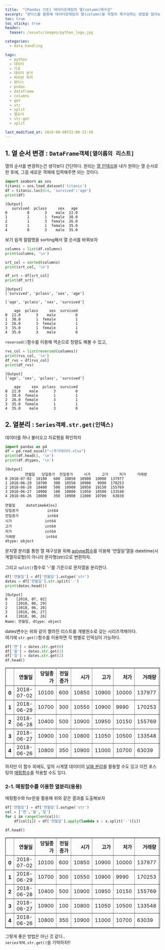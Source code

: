 ```yaml
---
title:  "[Pandas 기초] 데이터프레임의 열(column)재구성"
excerpt: "판다스를 활용해 데이터프레임의 열(column)을 적절히 재구성하는 방법을 알아보자"
toc: true
toc_sticky: true
header:
  teaser: /assets/images/python_logo.jpg

categories:
  - data_handling

tags:
  - python
  - 데이터
  - 기초
  - 데이터 분석
  - 파이썬 독학
  - 판다스
  - pndas
  - dataframe
  - columns
  - get
  - str
  - split
  - 열순서
  - str.get
  - split

last_modified_at: 2019-08-08T22:00-22:30
---
```


## 1. 열 순서 변경 : `DataFrame객체[열이름의 리스트]`  

열의 순서를 변경하는건 생각보다 간단하다. 원리는 [열 인덱싱](https://yganalyst.github.io/data_handling/Pd_1/#2-6-%EC%97%B4-%EC%84%A0%ED%83%9D)을 내가 원하는 열 순서로 한 후에, 그걸 새로운 객체에 입력해주면 되는 것이다.  

```python
import seaborn as sns
titanic = sns.load_dataset('titanic')
df = titanic.loc[0:4, 'survived':'age']
print(df)
```
	[Output]
       survived  pclass     sex   age
    0         0       3    male  22.0
    1         1       1  female  38.0
    2         1       3  female  26.0
    3         1       1  female  35.0
    4         0       3    male  35.0 
    
    
보기 쉽게 컬렴명을 sorting해서 열 순서를 바꿔보자  

```python
columns = list(df.columns)
print(columns, '\n')

srt_col = sorted(columns)
print(srt_col, '\n')

df_srt = df[srt_col]
print(df_srt)
```
	[Output]
    ['survived', 'pclass', 'sex', 'age'] 
    
    ['age', 'pclass', 'sex', 'survived'] 
    
        age  pclass     sex  survived
    0  22.0       3    male         0
    1  38.0       1  female         1
    2  26.0       3  female         1
    3  35.0       1  female         1
    4  35.0       3    male         0
    

`reversed()`함수를 이용해 역순으로 정렬도 해볼 수 있고,  

```python
rvs_col = list(reversed(columns))
print(rvs_col, '\n')
df_rvs = df[rvs_col]
print(df_rvs)
```
	[Output]
    ['age', 'sex', 'pclass', 'survived'] 
    
        age     sex  pclass  survived
    0  22.0    male       3         0
    1  38.0  female       1         1
    2  26.0  female       3         1
    3  35.0  female       1         1
    4  35.0    male       3         0
    


## 2. 열분리 : `Series객체.str.get(인덱스)`  

데이터를 하나 불러오고 자료형을 확인하자  

```python
import pandas as pd
df = pd.read_excel("~/주가데이터.xlsx")
print(df.head(), '\n')
print(df.dtypes, '\n')
```
	[Output]
             연월일   당일종가  전일종가     시가     고가     저가     거래량
    0 2018-07-02  10100   600  10850  10900  10000  137977
    1 2018-06-29  10700   300  10550  10900   9990  170253
    2 2018-06-28  10400   500  10900  10950  10150  155769
    3 2018-06-27  10900   100  10800  11050  10500  133548
    4 2018-06-26  10800   350  10900  11000  10700   63039 
    
    연월일     datetime64[ns]
    당일종가             int64
    전일종가             int64
    시가               int64
    고가               int64
    저가               int64
    거래량              int64
    dtype: object 
    
    
문자열 분리를 통한 열 재구성을 위해 [astype함수](https://yganalyst.github.io/data_handling/Pd_7/#1-2-%EC%9E%90%EB%A3%8C%ED%98%95-%EB%B3%80%ED%99%98--replace-astype)를 이용해 '연월일'열을 datetime(시계열자료형)이 아니라 문자형(str)으로 변환하자.  

그리고 `split()`함수로 '-'를 기준으로 문자열을 분리한다.  

```python
df['연월일'] = df['연월일'].astype('str')
dates = df['연월일'].str.split('-')
print(dates.head())
```
	[Output]
    0    [2018, 07, 02]
    1    [2018, 06, 29]
    2    [2018, 06, 28]
    3    [2018, 06, 27]
    4    [2018, 06, 26]
    Name: 연월일, dtype: object
    

dates변수는 위와 같이 짤려진 리스트를 개별원소로 갖는 시리즈객체이다.  
여기에 `str.get()`함수를 이용하면 각 행별로 인덱싱이 가능하다.  

```python
df['연'] = dates.str.get(0)
df['월'] = dates.str.get(1)
df['일'] = dates.str.get(2)
df.head()
```




<div>
<style scoped>
    .dataframe tbody tr th:only-of-type {
        vertical-align: middle;
    }

    .dataframe tbody tr th {
        vertical-align: top;
    }

    .dataframe thead th {
        text-align: right;
    }
</style>
<table border="1" class="dataframe">
  <thead>
    <tr style="text-align: right;">
      <th></th>
      <th>연월일</th>
      <th>당일종가</th>
      <th>전일종가</th>
      <th>시가</th>
      <th>고가</th>
      <th>저가</th>
      <th>거래량</th>
      <th>연</th>
      <th>월</th>
      <th>일</th>
    </tr>
  </thead>
  <tbody>
    <tr>
      <th>0</th>
      <td>2018-07-02</td>
      <td>10100</td>
      <td>600</td>
      <td>10850</td>
      <td>10900</td>
      <td>10000</td>
      <td>137977</td>
      <td>2018</td>
      <td>07</td>
      <td>02</td>
    </tr>
    <tr>
      <th>1</th>
      <td>2018-06-29</td>
      <td>10700</td>
      <td>300</td>
      <td>10550</td>
      <td>10900</td>
      <td>9990</td>
      <td>170253</td>
      <td>2018</td>
      <td>06</td>
      <td>29</td>
    </tr>
    <tr>
      <th>2</th>
      <td>2018-06-28</td>
      <td>10400</td>
      <td>500</td>
      <td>10900</td>
      <td>10950</td>
      <td>10150</td>
      <td>155769</td>
      <td>2018</td>
      <td>06</td>
      <td>28</td>
    </tr>
    <tr>
      <th>3</th>
      <td>2018-06-27</td>
      <td>10900</td>
      <td>100</td>
      <td>10800</td>
      <td>11050</td>
      <td>10500</td>
      <td>133548</td>
      <td>2018</td>
      <td>06</td>
      <td>27</td>
    </tr>
    <tr>
      <th>4</th>
      <td>2018-06-26</td>
      <td>10800</td>
      <td>350</td>
      <td>10900</td>
      <td>11000</td>
      <td>10700</td>
      <td>63039</td>
      <td>2018</td>
      <td>06</td>
      <td>26</td>
    </tr>
  </tbody>
</table>
</div>



하지만 이 함수 외에도, 앞의 시계열 데이터의 [날짜 분리](https://yganalyst.github.io/data_handling/Pd_8/#4-1-%EB%82%A0%EC%A7%9C-%EB%8D%B0%EC%9D%B4%ED%84%B0-%EB%B6%84%EB%A6%AC--dtyear-dtmonth-dtday)를 활용할 수도 있고 이전 포스팅의 [매핑함수](https://yganalyst.github.io/study/Pd_9/)를 적용할 수도 있다.  


### 2-1. 매핑함수를 이용한 열분리(응용)  


매핑함수와 for문을 활용해 위와 같은 결과를 도출해보자  

```python
df['연월일'] = df['연월일'].astype('str')
col = ['연','월','일']
for i in range(len(col)):
    df[col[i]] = df['연월일'].apply(lambda x : x.split('-')[i])

df.head()
```


<div>
<style scoped>
    .dataframe tbody tr th:only-of-type {
        vertical-align: middle;
    }

    .dataframe tbody tr th {
        vertical-align: top;
    }

    .dataframe thead th {
        text-align: right;
    }
</style>
<table border="1" class="dataframe">
  <thead>
    <tr style="text-align: right;">
      <th></th>
      <th>연월일</th>
      <th>당일종가</th>
      <th>전일종가</th>
      <th>시가</th>
      <th>고가</th>
      <th>저가</th>
      <th>거래량</th>
      <th>연</th>
      <th>월</th>
      <th>일</th>
    </tr>
  </thead>
  <tbody>
    <tr>
      <th>0</th>
      <td>2018-07-02</td>
      <td>10100</td>
      <td>600</td>
      <td>10850</td>
      <td>10900</td>
      <td>10000</td>
      <td>137977</td>
      <td>2018</td>
      <td>07</td>
      <td>02</td>
    </tr>
    <tr>
      <th>1</th>
      <td>2018-06-29</td>
      <td>10700</td>
      <td>300</td>
      <td>10550</td>
      <td>10900</td>
      <td>9990</td>
      <td>170253</td>
      <td>2018</td>
      <td>06</td>
      <td>29</td>
    </tr>
    <tr>
      <th>2</th>
      <td>2018-06-28</td>
      <td>10400</td>
      <td>500</td>
      <td>10900</td>
      <td>10950</td>
      <td>10150</td>
      <td>155769</td>
      <td>2018</td>
      <td>06</td>
      <td>28</td>
    </tr>
    <tr>
      <th>3</th>
      <td>2018-06-27</td>
      <td>10900</td>
      <td>100</td>
      <td>10800</td>
      <td>11050</td>
      <td>10500</td>
      <td>133548</td>
      <td>2018</td>
      <td>06</td>
      <td>27</td>
    </tr>
    <tr>
      <th>4</th>
      <td>2018-06-26</td>
      <td>10800</td>
      <td>350</td>
      <td>10900</td>
      <td>11000</td>
      <td>10700</td>
      <td>63039</td>
      <td>2018</td>
      <td>06</td>
      <td>26</td>
    </tr>
  </tbody>
</table>
</div>


그렇게 좋은 방법은 아닌 것 같다..  
`series객체.str.get()`을 기억하자!!  